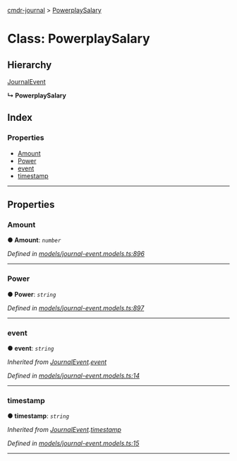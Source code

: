 [cmdr-journal](../README.md) > [PowerplaySalary](../classes/powerplaysalary.md)



# Class: PowerplaySalary

## Hierarchy


 [JournalEvent](journalevent.md)

**↳ PowerplaySalary**







## Index

### Properties

* [Amount](powerplaysalary.md#amount)
* [Power](powerplaysalary.md#power)
* [event](powerplaysalary.md#event)
* [timestamp](powerplaysalary.md#timestamp)



---
## Properties
<a id="amount"></a>

###  Amount

**●  Amount**:  *`number`* 

*Defined in [models/journal-event.models.ts:896](https://github.com/chrisbruford/cmdr-journal/blob/0588b1f/src/models/journal-event.models.ts#L896)*





___

<a id="power"></a>

###  Power

**●  Power**:  *`string`* 

*Defined in [models/journal-event.models.ts:897](https://github.com/chrisbruford/cmdr-journal/blob/0588b1f/src/models/journal-event.models.ts#L897)*





___

<a id="event"></a>

###  event

**●  event**:  *`string`* 

*Inherited from [JournalEvent](journalevent.md).[event](journalevent.md#event)*

*Defined in [models/journal-event.models.ts:14](https://github.com/chrisbruford/cmdr-journal/blob/0588b1f/src/models/journal-event.models.ts#L14)*





___

<a id="timestamp"></a>

###  timestamp

**●  timestamp**:  *`string`* 

*Inherited from [JournalEvent](journalevent.md).[timestamp](journalevent.md#timestamp)*

*Defined in [models/journal-event.models.ts:15](https://github.com/chrisbruford/cmdr-journal/blob/0588b1f/src/models/journal-event.models.ts#L15)*





___


